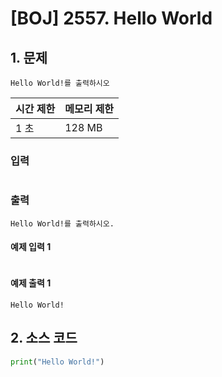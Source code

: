 # [BOJ] 2557. Hello World

## 1. 문제

```
Hello World!를 출력하시오
```

| 시간 제한 | 메모리 제한 |
| :-------- |:-------| 
| 1 초      | 128 MB |


### 입력

```

```

### 출력

```
Hello World!를 출력하시오.
```


#### 예제 입력 1

```

```

#### 예제 출력 1

```
Hello World!
```


## 2. 소스 코드

```python
print("Hello World!")
```


